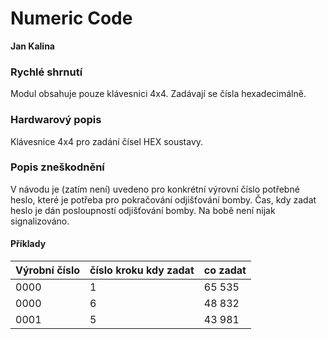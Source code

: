 # Numeric Code

**Jan Kalina**

### Rychlé shrnutí
Modul obsahuje pouze klávesnici 4x4. Zadávají se čísla hexadecimálně.

### Hardwarový popis
Klávesnice 4x4 pro zadání čísel HEX soustavy.

### Popis zneškodnění
V návodu je (zatím není) uvedeno pro konkrétní výrovní číslo potřebné heslo, které je potřeba pro pokračování odjišťování bomby.
Čas, kdy zadat heslo je dán posloupností odjišťování bomby. Na bobě není nijak signalizováno.

#### Příklady
| Výrobní číslo | číslo kroku kdy zadat | co zadat |
| -------- | -------- | -------- |
| 0000 | 1 | 65 535 |
| 0000 | 6 | 48 832 |
| 0001 | 5 | 43 981 |